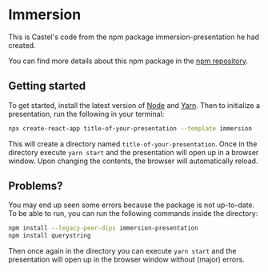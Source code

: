# Immersion 

This is Castel's code from the npm package immersion-presentation he had created. 

You can find more details about this npm package in the [npm repository](https://www.npmjs.com/package/immersion-presentation).

## Getting started

To get started, install the latest version of [Node](https://nodejs.org/en/) and [Yarn](https://classic.yarnpkg.com/en/docs/install/). 
Then to initialize a presentation, run the following in your terminal:

```bash
npx create-react-app title-of-your-presentation --template immersion
```

This will create a directory named `title-of-your-presentation`.
Once in the directory execute `yarn start` and the presentation will open up in a browser window. Upon changing the contents, the browser will automatically reload.

## Problems?

You may end up seen some errors because the package is not up-to-date. To be able to run, you can run the following commands 
inside the directory:

```bash
npm install --legacy-peer-dips immersion-presentation
npm install querystring
```

Then once again in the directory you can execute `yarn start` and the presentation will open up in the browser window 
without (major) errors.




